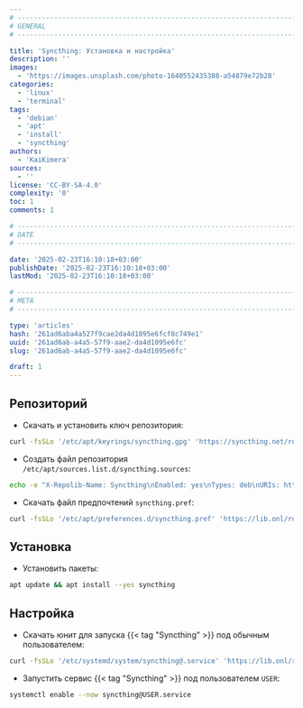 ```yaml
---
# -------------------------------------------------------------------------------------------------------------------- #
# GENERAL
# -------------------------------------------------------------------------------------------------------------------- #

title: 'Syncthing: Установка и настройка'
description: ''
images:
  - 'https://images.unsplash.com/photo-1640552435388-a54879e72b28'
categories:
  - 'linux'
  - 'terminal'
tags:
  - 'debian'
  - 'apt'
  - 'install'
  - 'syncthing'
authors:
  - 'KaiKimera'
sources:
  - ''
license: 'CC-BY-SA-4.0'
complexity: '0'
toc: 1
comments: 1

# -------------------------------------------------------------------------------------------------------------------- #
# DATE
# -------------------------------------------------------------------------------------------------------------------- #

date: '2025-02-23T16:10:18+03:00'
publishDate: '2025-02-23T16:10:18+03:00'
lastMod: '2025-02-23T16:10:18+03:00'

# -------------------------------------------------------------------------------------------------------------------- #
# META
# -------------------------------------------------------------------------------------------------------------------- #

type: 'articles'
hash: '261ad6aba4a527f9cae2da4d1095e6fcf8c749e1'
uuid: '261ad6ab-a4a5-57f9-aae2-da4d1095e6fc'
slug: '261ad6ab-a4a5-57f9-aae2-da4d1095e6fc'

draft: 1
---
```




<!--more-->

## Репозиторий

- Скачать и установить ключ репозитория:

```bash
curl -fsSLo '/etc/apt/keyrings/syncthing.gpg' 'https://syncthing.net/release-key.gpg'
```

- Создать файл репозитория `/etc/apt/sources.list.d/syncthing.sources`:

```bash
echo -e "X-Repolib-Name: Syncthing\nEnabled: yes\nTypes: deb\nURIs: https://apt.syncthing.net\nSuites: syncthing\nComponents: stable\nArchitectures: $( dpkg --print-architecture )\nSigned-By: /etc/apt/keyrings/syncthing.gpg\n" | tee '/etc/apt/sources.list.d/syncthing.sources' > '/dev/null'
```

- Скачать файл предпочтений `syncthing.pref`:

```bash
curl -fsSLo '/etc/apt/preferences.d/syncthing.pref' 'https://lib.onl/ru/2025/02/261ad6ab-a4a5-57f9-aae2-da4d1095e6fc/syncthing.pref'
```

## Установка

- Установить пакеты:

```bash
apt update && apt install --yes syncthing
```

## Настройка

- Скачать юнит для запуска {{< tag "Syncthing" >}} под обычным пользователем:

```bash
curl -fsSLo '/etc/systemd/system/syncthing@.service' 'https://lib.onl/ru/2025/02/261ad6ab-a4a5-57f9-aae2-da4d1095e6fc/syncthing@.service'
```

- Запустить сервис {{< tag "Syncthing" >}} под пользователем `USER`:

```bash
systemctl enable --now syncthing@USER.service
```
